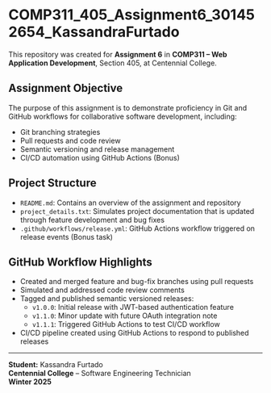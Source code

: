 # COMP311_405_Assignment6_301452654_KassandraFurtado

This repository was created for **Assignment 6** in **COMP311 – Web Application Development**, Section 405, at Centennial College.

## Assignment Objective

The purpose of this assignment is to demonstrate proficiency in Git and GitHub workflows for collaborative software development, including:

- Git branching strategies
- Pull requests and code review
- Semantic versioning and release management
- CI/CD automation using GitHub Actions (Bonus)

## Project Structure

- `README.md`: Contains an overview of the assignment and repository
- `project_details.txt`: Simulates project documentation that is updated through feature development and bug fixes
- `.github/workflows/release.yml`: GitHub Actions workflow triggered on release events (Bonus task)

## GitHub Workflow Highlights

- Created and merged feature and bug-fix branches using pull requests
- Simulated and addressed code review comments
- Tagged and published semantic versioned releases:
  - `v1.0.0`: Initial release with JWT-based authentication feature
  - `v1.1.0`: Minor update with future OAuth integration note
  - `v1.1.1`: Triggered GitHub Actions to test CI/CD workflow
- CI/CD pipeline created using GitHub Actions to respond to published releases

---

**Student:** Kassandra Furtado  
**Centennial College** – Software Engineering Technician  
**Winter 2025**